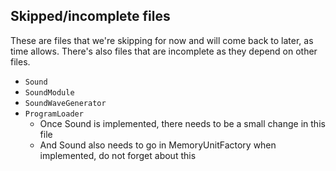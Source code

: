 ## Skipped/incomplete files

These are files that we're skipping for now and will come back to later, as time allows.
There's also files that are incomplete as they depend on other files.

* `Sound`
* `SoundModule`
* `SoundWaveGenerator`
* `ProgramLoader`
  * Once Sound is implemented, there needs to be a small change in this file
  * And Sound also needs to go in MemoryUnitFactory when implemented, do not forget about this